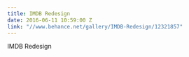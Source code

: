 ```yaml
---
title: IMDB Redesign
date: 2016-06-11 10:59:00 Z
link: "//www.behance.net/gallery/IMDB-Redesign/12321857"
---
```


IMDB Redesign